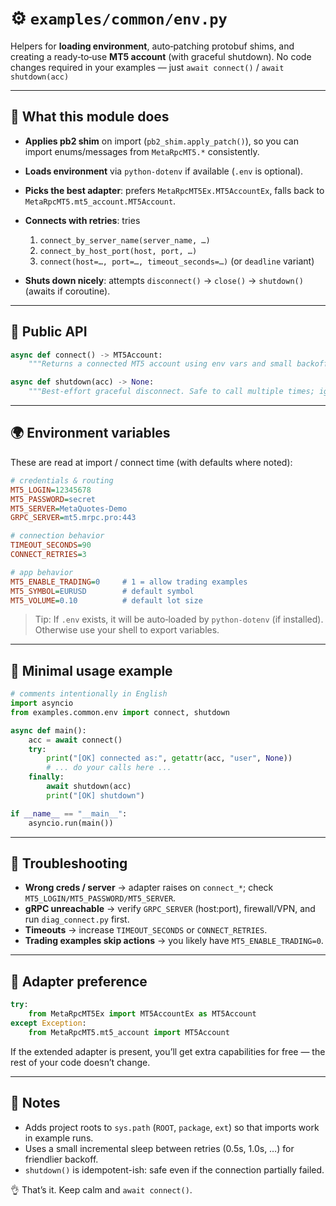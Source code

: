 # ⚙️ `examples/common/env.py`

Helpers for **loading environment**, auto‑patching protobuf shims, and creating a ready‑to‑use **MT5 account** (with graceful shutdown). No code changes required in your examples — just `await connect()` / `await shutdown(acc)`

---

## 🧭 What this module does

* **Applies pb2 shim** on import (`pb2_shim.apply_patch()`), so you can import enums/messages from `MetaRpcMT5.*` consistently.
* **Loads environment** via `python-dotenv` if available (`.env` is optional).
* **Picks the best adapter**: prefers `MetaRpcMT5Ex.MT5AccountEx`, falls back to `MetaRpcMT5.mt5_account.MT5Account`.
* **Connects with retries**: tries

  1. `connect_by_server_name(server_name, …)`
  2. `connect_by_host_port(host, port, …)`
  3. `connect(host=…, port=…, timeout_seconds=…)` (or `deadline` variant)
* **Shuts down nicely**: attempts `disconnect()` → `close()` → `shutdown()` (awaits if coroutine).

---

## 🔌 Public API

```python
async def connect() -> MT5Account:
    """Returns a connected MT5 account using env vars and small backoff between retries."""

async def shutdown(acc) -> None:
    """Best‑effort graceful disconnect. Safe to call multiple times; ignores errors."""
```

---

## 🌍 Environment variables

These are read at import / connect time (with defaults where noted):

```ini
# credentials & routing
MT5_LOGIN=12345678
MT5_PASSWORD=secret
MT5_SERVER=MetaQuotes-Demo
GRPC_SERVER=mt5.mrpc.pro:443

# connection behavior
TIMEOUT_SECONDS=90
CONNECT_RETRIES=3

# app behavior
MT5_ENABLE_TRADING=0     # 1 = allow trading examples
MT5_SYMBOL=EURUSD        # default symbol
MT5_VOLUME=0.10          # default lot size
```

> Tip: If `.env` exists, it will be auto‑loaded by `python-dotenv` (if installed). Otherwise use your shell to export variables.

---

## 🧪 Minimal usage example

```python
# comments intentionally in English
import asyncio
from examples.common.env import connect, shutdown

async def main():
    acc = await connect()
    try:
        print("[OK] connected as:", getattr(acc, "user", None))
        # ... do your calls here ...
    finally:
        await shutdown(acc)
        print("[OK] shutdown")

if __name__ == "__main__":
    asyncio.run(main())
```

---

## 🧯 Troubleshooting

* **Wrong creds / server** → adapter raises on `connect_*`; check `MT5_LOGIN/MT5_PASSWORD/MT5_SERVER`.
* **gRPC unreachable** → verify `GRPC_SERVER` (host:port), firewall/VPN, and run `diag_connect.py` first.
* **Timeouts** → increase `TIMEOUT_SECONDS` or `CONNECT_RETRIES`.
* **Trading examples skip actions** → you likely have `MT5_ENABLE_TRADING=0`.

---

## 🤝 Adapter preference

```python
try:
    from MetaRpcMT5Ex import MT5AccountEx as MT5Account
except Exception:
    from MetaRpcMT5.mt5_account import MT5Account
```

If the extended adapter is present, you’ll get extra capabilities for free — the rest of your code doesn’t change.

---

## 📝 Notes

* Adds project roots to `sys.path` (`ROOT`, `package`, `ext`) so that imports work in example runs.
* Uses a small incremental sleep between retries (0.5s, 1.0s, …) for friendlier backoff.
* `shutdown()` is idempotent-ish: safe even if the connection partially failed.

👌 That’s it. Keep calm and `await connect()`.

